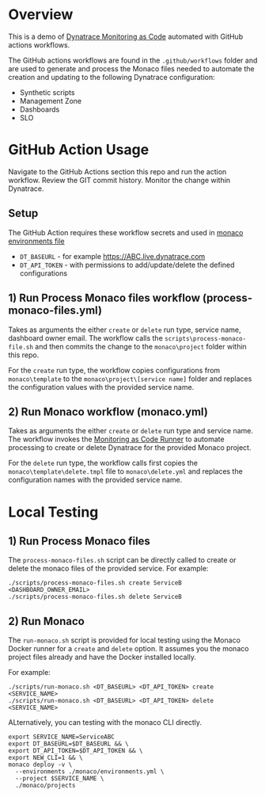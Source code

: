 # Overview

This is a demo of [Dynatrace Monitoring as Code](https://github.com/dynatrace-oss/dynatrace-monitoring-as-code) automated with GitHub actions workflows.

The GitHub actions workflows are found in the `.github/workflows` folder and are used to generate and process the Monaco files needed to automate the creation and updating to the following Dynatrace configuration:

* Synthetic scripts
* Management Zone
* Dashboards
* SLO

# GitHub Action Usage

Navigate to the GitHub Actions section this repo and run the action workflow.  Review the GIT commit history.  Monitor the change within Dynatrace.

## Setup

The GitHub Action requires these workflow secrets and used in [monaco environments file](monaco/environments.yml)

* `DT_BASEURL` - for example https://ABC.live.dynatrace.com
* `DT_API_TOKEN` - with permissions to add/update/delete the defined configurations

## 1) Run Process Monaco files workflow (process-monaco-files.yml)

Takes as arguments the either `create` or `delete` run type, service name, dashboard owner email.  The workflow calls the `scripts\process-monaco-file.sh` and then commits the change to the `monaco\project` folder within this repo.

For the `create` run type, the workflow copies configurations from `monaco\template` to the `monaco\project\[service name]` folder and replaces the configuration values with the provided service name.

## 2) Run Monaco workflow (monaco.yml)

Takes as arguments the either `create` or `delete` run type and service name.  The workflow invokes the [Monitoring as Code Runner](https://github.com/dynatrace-ace/monaco-runner) to automate processing to create or delete Dynatrace for the provided Monaco project.

For the `delete` run type, the workflow calls first copies the `monaco\template\delete.tmpl` file to `monaco\delete.yml` and replaces the configuration names with the provided service name.

# Local Testing

## 1) Run Process Monaco files

The `process-monaco-files.sh` script can be directly called to create or delete the monaco files of the provided service.  For example:

```
./scripts/process-monaco-files.sh create ServiceB <DASHBOARD_OWNER_EMAIL>
./scripts/process-monaco-files.sh delete ServiceB
```

## 2) Run Monaco  

The `run-monaco.sh` script is provided for local testing using the Monaco Docker runner for a `create` and `delete` option. It assumes you the monaco project files already and have the Docker installed locally.

For example:

```
./scripts/run-monaco.sh <DT_BASEURL> <DT_API_TOKEN> create <SERVICE_NAME> 
./scripts/run-monaco.sh <DT_BASEURL> <DT_API_TOKEN> delete <SERVICE_NAME> 
```

ALternatively, you can testing with the monaco CLI directly.

```
export SERVICE_NAME=ServiceABC 
export DT_BASEURL=$DT_BASEURL && \
export DT_API_TOKEN=$DT_API_TOKEN && \
export NEW_CLI=1 && \
monaco deploy -v \
  --environments ./monaco/environments.yml \
  --project $SERVICE_NAME \
  ./monaco/projects
```